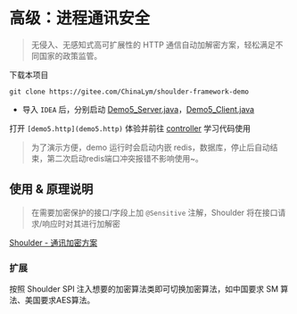 # 高级：进程通讯安全
> 无侵入、无感知式高可扩展性的 HTTP 通信自动加解密方案，轻松满足不同国家的政策监管。

下载本项目

```
git clone https://gitee.com/ChinaLym/shoulder-framework-demo
```

- 导入 `IDEA` 后，分别启动 [Demo5_Server.java](src%2Fmain%2Fjava%2Fcom%2Fexample%2Fdemo5%2FDemo5_Server.java)，[Demo5_Client.java](src%2Fmain%2Fjava%2Fcom%2Fexample%2Fdemo5%2FDemo5_Client.java)

打开 `[demo5.http](demo5.http)` 体验并前往 [controller](src%2Fmain%2Fjava%2Fcom%2Fexample%2Fdemo5%2Fcontroller) 学习代码使用

> 为了演示方便，demo 运行时会启动内嵌 redis，数据库，停止后自动结束，第二次启动redis端口冲突报错不影响使用~。

## 使用 & 原理说明

> 在需要加密保护的接口/字段上加 `@Sensitive` 注解，Shoulder 将在接口请求/响应时对其进行加解密

 [Shoulder - 通讯加密方案](https://gitee.com/ChinaLym/shoulder-framework/tree/master/shoulder-build/shoulder-base/shoulder-crypto-negotiation)

### 扩展
按照 Shoulder SPI 注入想要的加密算法类即可切换加密算法，如中国要求 SM 算法、美国要求AES算法。

